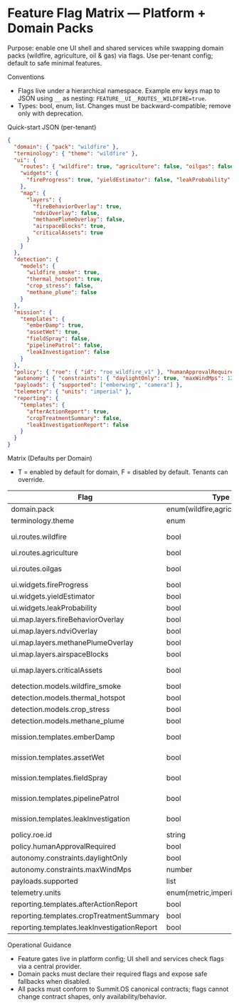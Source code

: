 # Feature Flag Matrix — Platform + Domain Packs

Purpose: enable one UI shell and shared services while swapping domain packs (wildfire, agriculture, oil & gas) via flags. Use per-tenant config; default to safe minimal features.

Conventions
- Flags live under a hierarchical namespace. Example env keys map to JSON using `__` as nesting: `FEATURE__UI__ROUTES__WILDFIRE=true`.
- Types: bool, enum, list. Changes must be backward-compatible; remove only with deprecation.

Quick-start JSON (per-tenant)
```json
{
  "domain": { "pack": "wildfire" },
  "terminology": { "theme": "wildfire" },
  "ui": {
    "routes": { "wildfire": true, "agriculture": false, "oilgas": false },
    "widgets": {
      "fireProgress": true, "yieldEstimator": false, "leakProbability": false
    },
    "map": {
      "layers": {
        "fireBehaviorOverlay": true,
        "ndviOverlay": false,
        "methanePlumeOverlay": false,
        "airspaceBlocks": true,
        "criticalAssets": true
      }
    }
  },
  "detection": {
    "models": {
      "wildfire_smoke": true,
      "thermal_hotspot": true,
      "crop_stress": false,
      "methane_plume": false
    }
  },
  "mission": {
    "templates": {
      "emberDamp": true,
      "assetWet": true,
      "fieldSpray": false,
      "pipelinePatrol": false,
      "leakInvestigation": false
    }
  },
  "policy": { "roe": { "id": "roe_wildfire_v1" }, "humanApprovalRequired": true },
  "autonomy": { "constraints": { "daylightOnly": true, "maxWindMps": 12 } },
  "payloads": { "supported": ["emberwing", "camera"] },
  "telemetry": { "units": "imperial" },
  "reporting": {
    "templates": {
      "afterActionReport": true,
      "cropTreatmentSummary": false,
      "leakInvestigationReport": false
    }
  }
}
```

Matrix (Defaults per Domain)
- T = enabled by default for domain, F = disabled by default. Tenants can override.

| Flag | Type | Wildfire | Agriculture | Oil & Gas | Notes |
|---|---|---:|---:|---:|---|
| domain.pack | enum(wildfire,agriculture,oilgas) | wildfire | agriculture | oilgas | Drives default set |
| terminology.theme | enum | wildfire | agriculture | oilgas | UI wording/colors |
| ui.routes.wildfire | bool | T | F | F | Route mount /wildfire |
| ui.routes.agriculture | bool | F | T | F | Route mount /ag |
| ui.routes.oilgas | bool | F | F | T | Route mount /oilgas |
| ui.widgets.fireProgress | bool | T | F | F | Wildfire widget |
| ui.widgets.yieldEstimator | bool | F | T | F | Ag widget |
| ui.widgets.leakProbability | bool | F | F | T | O&G widget |
| ui.map.layers.fireBehaviorOverlay | bool | T | F | F | Rothermel/forecast |
| ui.map.layers.ndviOverlay | bool | F | T | F | NDVI/thermal |
| ui.map.layers.methanePlumeOverlay | bool | F | F | T | Plume modeling |
| ui.map.layers.airspaceBlocks | bool | T | T | T | Shared airspace |
| ui.map.layers.criticalAssets | bool | T | T | T | Assets theme varies |
| detection.models.wildfire_smoke | bool | T | F | F | Sentinel plugin |
| detection.models.thermal_hotspot | bool | T | F | F | Sentinel plugin |
| detection.models.crop_stress | bool | F | T | F | Sentinel plugin |
| detection.models.methane_plume | bool | F | F | T | Sentinel plugin |
| mission.templates.emberDamp | bool | T | F | F | Summit.OS template |
| mission.templates.assetWet | bool | T | F | F | Summit.OS template |
| mission.templates.fieldSpray | bool | F | T | F | Summit.OS template |
| mission.templates.pipelinePatrol | bool | F | F | T | Summit.OS template |
| mission.templates.leakInvestigation | bool | F | F | T | Summit.OS template |
| policy.roe.id | string | roe_wildfire_v1 | roe_ag_v1 | roe_oilgas_v1 | Managed via OPA |
| policy.humanApprovalRequired | bool | T | T | T | Default cautious |
| autonomy.constraints.daylightOnly | bool | T | F | T | Domain safety |
| autonomy.constraints.maxWindMps | number | 12 | 8 | 15 | Example values |
| payloads.supported | list | [emberwing,camera] | [sprayer,camera] | [camera] | Planning caps |
| telemetry.units | enum(metric,imperial) | imperial | metric | imperial | Tenant choice |
| reporting.templates.afterActionReport | bool | T | F | F | Post-mission |
| reporting.templates.cropTreatmentSummary | bool | F | T | F | Ag report |
| reporting.templates.leakInvestigationReport | bool | F | F | T | O&G report |

Operational Guidance
- Feature gates live in platform config; UI shell and services check flags via a central provider.
- Domain packs must declare their required flags and expose safe fallbacks when disabled.
- All packs must conform to Summit.OS canonical contracts; flags cannot change contract shapes, only availability/behavior.
